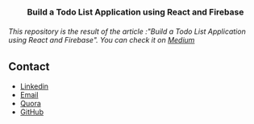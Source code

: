 <h3 align="center"> Build a Todo List Application using React and Firebase</h3>

<h6> This repository is the result of the article :"Build a Todo List Application using React and Firebase". You can check it on <a href="https://medium.com/@merndev">Medium</a></h6>

## Contact
- [Linkedin](https://www.linkedin.com/in/thomas-sentre-20035b1b7)
- [Email](info3thomas@gmail.com)
- [Quora](https://fr.quora.com/profile/Thomas-Sentre)
- [GitHub](https://github.com/Thomas-Max99)